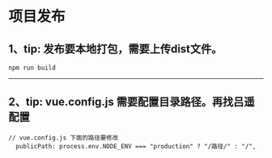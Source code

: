 # 项目发布

## 1、tip: 发布要本地打包，需要上传dist文件。

``` shell
npm run build
```



---



## 2、tip: vue.config.js 需要配置目录路径。再找吕遥配置

``` JS
// vue.config.js 下面的路径要修改
  publicPath: process.env.NODE_ENV === "production" ? "/路径/" : "/",
```


